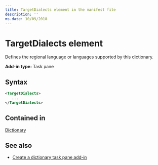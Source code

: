 ```yaml
---
title: TargetDialects element in the manifest file
description: ''
ms.date: 10/09/2018
---
```


# TargetDialects element

Defines the regional language or languages supported by this dictionary.

**Add-in type:** Task pane

## Syntax

```XML
<TargetDialects>
   ...
</TargetDialects>
```

## Contained in

[Dictionary](dictionary.md)

## See also

- [Create a dictionary task pane add-in](https://docs.microsoft.com/office/dev/add-ins/word/dictionary-task-pane-add-ins)
    
